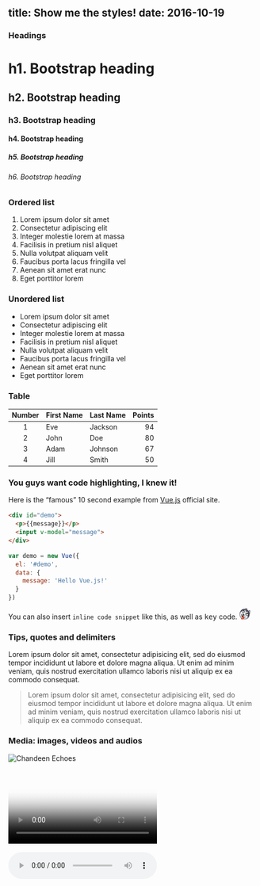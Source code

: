 title: Show me the styles!
date: 2016-10-19
---
### Headings

# h1. Bootstrap heading
## h2. Bootstrap heading
### h3. Bootstrap heading
#### h4. Bootstrap heading
##### h5. Bootstrap heading
###### h6. Bootstrap heading

<!-- more -->

### Ordered list

1. Lorem ipsum dolor sit amet
1. Consectetur adipiscing elit
1. Integer molestie lorem at massa
1. Facilisis in pretium nisl aliquet
1. Nulla volutpat aliquam velit
1. Faucibus porta lacus fringilla vel
1. Aenean sit amet erat nunc
1. Eget porttitor lorem

### Unordered list

+ Lorem ipsum dolor sit amet
+ Consectetur adipiscing elit
+ Integer molestie lorem at massa
+ Facilisis in pretium nisl aliquet
+ Nulla volutpat aliquam velit
+ Faucibus porta lacus fringilla vel
+ Aenean sit amet erat nunc
+ Eget porttitor lorem

### Table

| Number | First Name | Last Name | Points |
| :----: | ---------- | --------- | -----: |
| 1      | Eve        | Jackson   | 94     |
| 2      | John       | Doe       | 80     |
| 3      | Adam       | Johnson   | 67     |
| 4      | Jill       | Smith     | 50     |

### You guys want code highlighting, I knew it!

Here is the <q>famous</q> <span class="light">10 second</span> example from [Vue.js](http://vuejs.org/) official site.

```html
<div id="demo">
  <p>{{message}}</p>
  <input v-model="message">
</div>
```

```js
var demo = new Vue({
  el: '#demo',
  data: {
    message: 'Hello Vue.js!'
  }
})
```

You can also insert `inline code snippet` like this, as well as <kbd>key</kbd> code. ![Husky](./userdata/images/moren-husky.png)

### Tips, quotes and delimiters

<p class="tip">Lorem ipsum dolor sit amet, consectetur adipisicing elit, sed do eiusmod tempor incididunt ut labore et dolore magna aliqua. Ut enim ad minim veniam, quis nostrud exercitation ullamco laboris nisi ut aliquip ex ea commodo consequat.</p>

> Lorem ipsum dolor sit amet, consectetur adipisicing elit, sed do eiusmod tempor incididunt ut labore et dolore magna aliqua. Ut enim ad minim veniam, quis nostrud exercitation ullamco laboris nisi ut aliquip ex ea commodo consequat.

<p class="eof"><i class="cross"></i></p>
<p class="eof"><i class="heart"></i></p>
<p class="eof"><i class="music"></i></p>

### Media: images, videos and audios

![Chandeen Echoes](./userdata/images/chandeen-echoes.jpg)

<p>
  <video poster="//myst729.github.io/assets/media/vuelog/big-buck-bunny.jpg" preload="metadata" controls>
    <source src="//myst729.github.io/assets/media/vuelog/big-buck-bunny.mp4" type="video/mp4">
    <source src="//myst729.github.io/assets/media/vuelog/big-buck-bunny.webm" type="video/webm">
  </video>
</p>

<p><audio src="//myst729.github.io/assets/media/vuelog/vali-naar-vinden-graater.mp3" preload="metadata" controls></audio></p>
